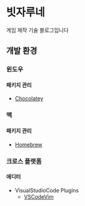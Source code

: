 # 빗자루네 

게임 제작 기술 블로그입니다

## 개발 환경

### 윈도우 

#### 패키지 관리

* [Chocolatey](./windows_choco_tutorial.md)

### 맥

#### 패키지 관리

* [Homebrew](./mac_homebrew_tutorial.md)

### 크로스 플랫폼

#### 에디터

* VisualStudioCode Plugins
    * [VSCodeVim](./vscode_plugin_vim_digest.md)
